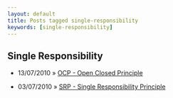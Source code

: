 ```yaml
---
layout: default
title: Posts tagged single-responsibility
keywords: [single-responsibility]
---
```

<h2 class="category">Single Responsibility</h2>
<ul class="posts">
<li>
<p>
<span class="date">13/07/2010</span> &raquo;
<a href="/blog/ocp-open-closed-principle">OCP - Open Closed Principle</a>
</p>
</li>
<li>
<p>
<span class="date">03/07/2010</span> &raquo;
<a href="/blog/srp-single-responsibility-principle">SRP - Single Responsibility Principle</a>
</p>
</li>
</ul>

